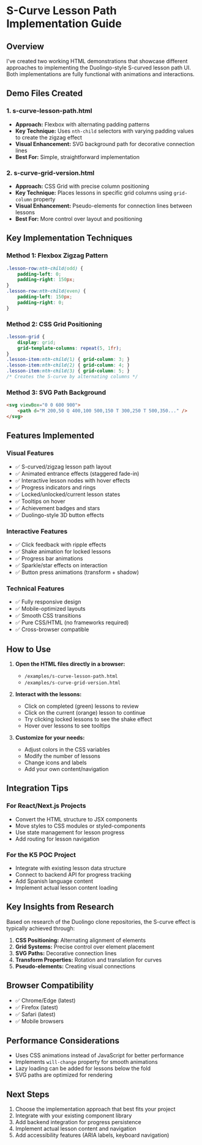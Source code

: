 # S-Curve Lesson Path Implementation Guide

## Overview
I've created two working HTML demonstrations that showcase different approaches to implementing the Duolingo-style S-curved lesson path UI. Both implementations are fully functional with animations and interactions.

## Demo Files Created

### 1. **s-curve-lesson-path.html**
- **Approach:** Flexbox with alternating padding patterns
- **Key Technique:** Uses `nth-child` selectors with varying padding values to create the zigzag effect
- **Visual Enhancement:** SVG background path for decorative connection lines
- **Best For:** Simple, straightforward implementation

### 2. **s-curve-grid-version.html**
- **Approach:** CSS Grid with precise column positioning
- **Key Technique:** Places lessons in specific grid columns using `grid-column` property
- **Visual Enhancement:** Pseudo-elements for connection lines between lessons
- **Best For:** More control over layout and positioning

## Key Implementation Techniques

### Method 1: Flexbox Zigzag Pattern
```css
.lesson-row:nth-child(odd) {
    padding-left: 0;
    padding-right: 150px;
}
.lesson-row:nth-child(even) {
    padding-left: 150px;
    padding-right: 0;
}
```

### Method 2: CSS Grid Positioning
```css
.lesson-grid {
    display: grid;
    grid-template-columns: repeat(5, 1fr);
}
.lesson-item:nth-child(1) { grid-column: 3; }
.lesson-item:nth-child(2) { grid-column: 4; }
.lesson-item:nth-child(3) { grid-column: 5; }
/* Creates the S-curve by alternating columns */
```

### Method 3: SVG Path Background
```html
<svg viewBox="0 0 600 900">
    <path d="M 200,50 Q 400,100 500,150 T 300,250 T 500,350..." />
</svg>
```

## Features Implemented

### Visual Features
- ✅ S-curved/zigzag lesson path layout
- ✅ Animated entrance effects (staggered fade-in)
- ✅ Interactive lesson nodes with hover effects
- ✅ Progress indicators and rings
- ✅ Locked/unlocked/current lesson states
- ✅ Tooltips on hover
- ✅ Achievement badges and stars
- ✅ Duolingo-style 3D button effects

### Interactive Features
- ✅ Click feedback with ripple effects
- ✅ Shake animation for locked lessons
- ✅ Progress bar animations
- ✅ Sparkle/star effects on interaction
- ✅ Button press animations (transform + shadow)

### Technical Features
- ✅ Fully responsive design
- ✅ Mobile-optimized layouts
- ✅ Smooth CSS transitions
- ✅ Pure CSS/HTML (no frameworks required)
- ✅ Cross-browser compatible

## How to Use

1. **Open the HTML files directly in a browser:**
   - `/examples/s-curve-lesson-path.html`
   - `/examples/s-curve-grid-version.html`

2. **Interact with the lessons:**
   - Click on completed (green) lessons to review
   - Click on the current (orange) lesson to continue
   - Try clicking locked lessons to see the shake effect
   - Hover over lessons to see tooltips

3. **Customize for your needs:**
   - Adjust colors in the CSS variables
   - Modify the number of lessons
   - Change icons and labels
   - Add your own content/navigation

## Integration Tips

### For React/Next.js Projects
- Convert the HTML structure to JSX components
- Move styles to CSS modules or styled-components
- Use state management for lesson progress
- Add routing for lesson navigation

### For the K5 POC Project
- Integrate with existing lesson data structure
- Connect to backend API for progress tracking
- Add Spanish language content
- Implement actual lesson content loading

## Key Insights from Research

Based on research of the Duolingo clone repositories, the S-curve effect is typically achieved through:

1. **CSS Positioning:** Alternating alignment of elements
2. **Grid Systems:** Precise control over element placement
3. **SVG Paths:** Decorative connection lines
4. **Transform Properties:** Rotation and translation for curves
5. **Pseudo-elements:** Creating visual connections

## Browser Compatibility
- ✅ Chrome/Edge (latest)
- ✅ Firefox (latest)
- ✅ Safari (latest)
- ✅ Mobile browsers

## Performance Considerations
- Uses CSS animations instead of JavaScript for better performance
- Implements `will-change` property for smooth animations
- Lazy loading can be added for lessons below the fold
- SVG paths are optimized for rendering

## Next Steps
1. Choose the implementation approach that best fits your project
2. Integrate with your existing component library
3. Add backend integration for progress persistence
4. Implement actual lesson content and navigation
5. Add accessibility features (ARIA labels, keyboard navigation)